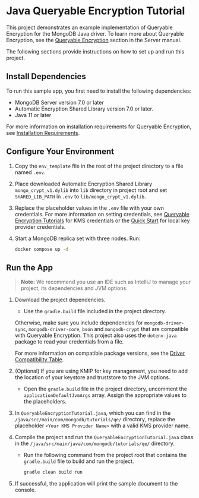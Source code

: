 # Java Queryable Encryption Tutorial

This project demonstrates an example implementation of Queryable Encryption
for the MongoDB Java driver. To learn more about Queryable Encryption, see the
[Queryable Encryption](https://www.mongodb.com/docs/manual/core/queryable-encryption/)
section in the Server manual.

The following sections provide instructions on how to
set up and run this project.

## Install Dependencies

To run this sample app, you first need to install the following
dependencies:

- MongoDB Server version 7.0 or later
- Automatic Encryption Shared Library version 7.0 or later.
- Java 11 or later

For more information on installation requirements for Queryable Encryption,
see [Installation Requirements](https://www.mongodb.com/docs/manual/core/queryable-encryption/install/#std-label-qe-install).

## Configure Your Environment

1. Copy the `env_template` file in the root of the project directory to a file named `.env`.

1. Place downloaded Automatic Encryption Shared Library `mongo_crypt_v1.dylib` 
   into `lib` directory in project root and set `SHARED_LIB_PATH` in `.env`
   to `lib/mongo_crypt_v1.dylib`.

1. Replace the placeholder values in the `.env` file with your own credentials.
   For more information on setting credentials, see
   [Queryable Encryption Tutorials](https://www.mongodb.com/docs/manual/core/queryable-encryption/tutorials/)
   for KMS credentials or the
   [Quick Start](https://www.mongodb.com/docs/manual/core/queryable-encryption/quick-start/)
   for local key provider credentials.

1. Start a MongoDB replica set with three nodes. Run:
   ```sh
   docker compose up -d
   ```

## Run the App

> **Note:** We recommend you use an IDE such as IntelliJ to manage your
> project, its dependencies and JVM options.

1. Download the project dependencies.

   - Use the `gradle.build` file included in the project directory.

   Otherwise, make sure you
   include dependencies for `mongodb-driver-sync`, `mongodb-driver-core`, `bson`
   and `mongodb-crypt` that are compatible with Queryable Encryption. This
   project also uses the `dotenv-java` package to read your credentials from a
   file.

   For more information on compatible package versions, see the
   [Driver Compatibility Table](https://www.mongodb.com/docs/manual/core/queryable-encryption/reference/compatibility/).

1. (Optional) If you are using KMIP for key management, you need to add
   the location of your keystore and truststore to the JVM options.

   - Open the `gradle.build` file in the project
     directory, uncomment the `applicationDefaultJvmArgs` array. Assign the
     appropriate values to the placeholders.

1. In `QueryableEncryptionTutorial.java`, which you can find in the
   `/java/src/main/com/mongodb/tutorials/qe/` directory, replace the placeholder
   `<Your KMS Provider Name>` with a valid KMS provider name.

1. Compile the project and run the `QueryableEncryptionTutorial.java` class in
   the `/java/src/main/java/com/mongodb/tutorials/qe/` directory.

   - Run the following command from the project root that contains the `gradle.build` file to
     build and run the project.

     ```sh
     gradle clean build run
     ```

1. If successful, the application will print the sample document to the console.
